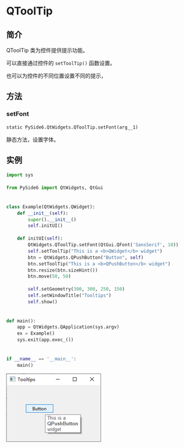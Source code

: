 # QToolTip

## 简介

QToolTip 类为控件提供提示功能。

可以直接通过控件的 `setToolTip()` 函数设置。

也可以为控件的不同位置设置不同的提示，

## 方法

### setFont

```py
static PySide6.QtWidgets.QToolTip.setFont(arg__1)
```

静态方法，设置字体。

## 实例

```py
import sys

from PySide6 import QtWidgets, QtGui


class Example(QtWidgets.QWidget):
    def __init__(self):
        super().__init__()
        self.initUI()

    def initUI(self):
        QtWidgets.QToolTip.setFont(QtGui.QFont('SansSerif', 10))
        self.setToolTip("This is a <b>QWidget</b> widget")
        btn = QtWidgets.QPushButton("Button", self)
        btn.setToolTip("This is a <b>QPushButton</b> widget")
        btn.resize(btn.sizeHint())
        btn.move(50, 50)

        self.setGeometry(300, 300, 250, 150)
        self.setWindowTitle("Tooltips")
        self.show()


def main():
    app = QtWidgets.QApplication(sys.argv)
    ex = Example()
    sys.exit(app.exec_())


if __name__ == '__main__':
    main()
```

![](images/2021-03-26-13-49-34.png)
